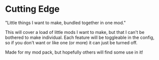 # Cutting Edge
"Little things I want to make, bundled together in one mod."

This will cover a load of little mods I want to make, but that I can't be bothered to make individual. Each feature will be toggleable in the config, so if you don't want or like one (or more) it can just be turned off.

Made for my mod pack, but hopefully others will find some use in it!
